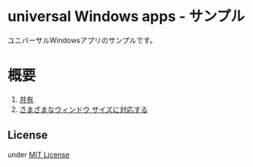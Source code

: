universal Windows apps - サンプル
=============================
ユニバーサルWindowsアプリのサンプルです。

概要
====

1. [共有](/ShareSample)
1. [さまざまなウィンドウ サイズに対応する](/WindowSizeSample)

License
-------
under [MIT License](http://opensource.org/licenses/MIT)
